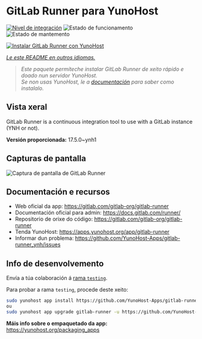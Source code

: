 <!--
NOTA: Este README foi creado automáticamente por <https://github.com/YunoHost/apps/tree/master/tools/readme_generator>
NON debe editarse manualmente.
-->

# GitLab Runner para YunoHost

[![Nivel de integración](https://dash.yunohost.org/integration/gitlab-runner.svg)](https://ci-apps.yunohost.org/ci/apps/gitlab-runner/) ![Estado de funcionamento](https://ci-apps.yunohost.org/ci/badges/gitlab-runner.status.svg) ![Estado de mantemento](https://ci-apps.yunohost.org/ci/badges/gitlab-runner.maintain.svg)

[![Instalar GitLab Runner con YunoHost](https://install-app.yunohost.org/install-with-yunohost.svg)](https://install-app.yunohost.org/?app=gitlab-runner)

*[Le este README en outros idiomas.](./ALL_README.md)*

> *Este paquete permíteche instalar GitLab Runner de xeito rápido e doado nun servidor YunoHost.*  
> *Se non usas YunoHost, le a [documentación](https://yunohost.org/install) para saber como instalalo.*

## Vista xeral

GitLab Runner is a continuous integration tool to use with a GitLab instance (YNH or not).


**Versión proporcionada:** 17.5.0~ynh1

## Capturas de pantalla

![Captura de pantalla de GitLab Runner](./doc/screenshots/ci-cd-test-deploy-illustration_2x.png)

## Documentación e recursos

- Web oficial da app: <https://gitlab.com/gitlab-org/gitlab-runner>
- Documentación oficial para admin: <https://docs.gitlab.com/runner/>
- Repositorio de orixe do código: <https://gitlab.com/gitlab-org/gitlab-runner>
- Tenda YunoHost: <https://apps.yunohost.org/app/gitlab-runner>
- Informar dun problema: <https://github.com/YunoHost-Apps/gitlab-runner_ynh/issues>

## Info de desenvolvemento

Envía a túa colaboración á [rama `testing`](https://github.com/YunoHost-Apps/gitlab-runner_ynh/tree/testing).

Para probar a rama `testing`, procede deste xeito:

```bash
sudo yunohost app install https://github.com/YunoHost-Apps/gitlab-runner_ynh/tree/testing --debug
ou
sudo yunohost app upgrade gitlab-runner -u https://github.com/YunoHost-Apps/gitlab-runner_ynh/tree/testing --debug
```

**Máis info sobre o empaquetado da app:** <https://yunohost.org/packaging_apps>
